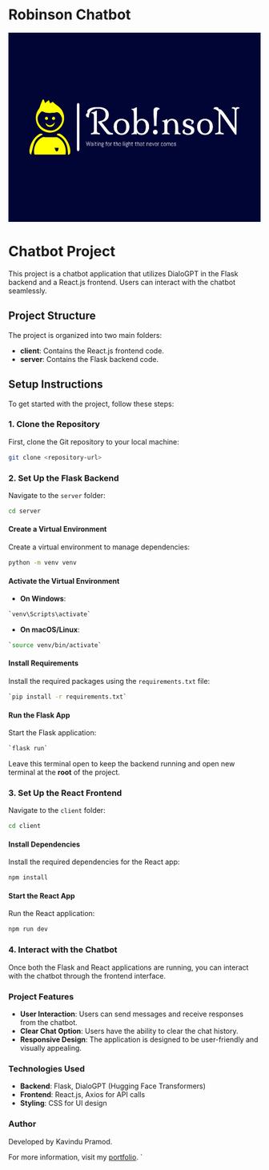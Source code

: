 # Robinson Chatbot

![Logo](mylogo.png)

# Chatbot Project

This project is a chatbot application that utilizes DialoGPT in the Flask backend and a React.js frontend. Users can interact with the chatbot seamlessly.

## Project Structure

The project is organized into two main folders:

- **client**: Contains the React.js frontend code.
- **server**: Contains the Flask backend code.

## Setup Instructions

To get started with the project, follow these steps:

### 1. Clone the Repository

First, clone the Git repository to your local machine:

```bash
git clone <repository-url>
```

### 2. Set Up the Flask Backend
Navigate to the `server` folder:
```bash
cd server
```
#### Create a Virtual Environment

Create a virtual environment to manage dependencies:
```bash
python -m venv venv
```
#### Activate the Virtual Environment

-   **On Windows**:

```bash
`venv\Scripts\activate` 
```
-   **On macOS/Linux**:

```bash
`source venv/bin/activate`
```

#### Install Requirements

Install the required packages using the `requirements.txt` file:

```bash
`pip install -r requirements.txt` 
```
#### Run the Flask App

Start the Flask application:

```bash
`flask run` 
```
Leave this terminal open to keep the backend running and open new terminal at the   **root** of the project.

### 3. Set Up the React Frontend

Navigate to the `client` folder:

```bash
cd client
``` 
#### Install Dependencies

Install the required dependencies for the React app:

```bash
npm install
``` 

#### Start the React App

Run the React application:

```bash
npm run dev
```
### 4. Interact with the Chatbot

Once both the Flask and React applications are running, you can interact with the chatbot through the frontend interface.

### Project Features

-   **User Interaction**: Users can send messages and receive responses from the chatbot.
-   **Clear Chat Option**: Users have the ability to clear the chat history.
-   **Responsive Design**: The application is designed to be user-friendly and visually appealing.

### Technologies Used

-   **Backend**: Flask, DialoGPT (Hugging Face Transformers)
-   **Frontend**: React.js, Axios for API calls
-   **Styling**: CSS for UI design

### Author

Developed by Kavindu Pramod.

For more information, visit my [portfolio](https://kavindupramod.netlify.app/).
`